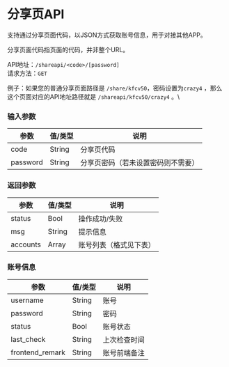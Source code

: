 # 分享页API

支持通过分享页面代码，以JSON方式获取账号信息，用于对接其他APP。

分享页面代码指页面的代码，并非整个URL。

API地址：`/shareapi/<code>/[password]`\
请求方法：`GET`

例子：如果您的普通分享页面路径是 `/share/kfcv50`，密码设置为`crazy4`
，那么这个页面对应的API地址路径就是 `/shareapi/kfcv50/crazy4` 。\

### 输入参数

| 参数       | 值/类型   | 说明                |
|----------|--------|-------------------|
| code     | String | 分享页代码             |
| password | String | 分享页密码（若未设置密码则不需要） |

### 返回参数

| 参数       | 值/类型   | 说明          |
|----------|--------|-------------|
| status   | Bool   | 操作成功/失败     |
| msg      | String | 提示信息        |
| accounts | Array  | 账号列表（格式见下表） |

### 账号信息

| 参数               | 值/类型   | 说明     |
|------------------|--------|--------|
| username         | String | 账号     |
| password         | String | 密码     |
| status           | Bool   | 账号状态   |
| last\_check      | String | 上次检查时间 |
| frontend\_remark | String | 账号前端备注 |
